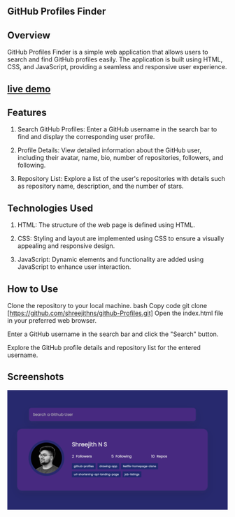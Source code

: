 ## GitHub Profiles Finder
## Overview
GitHub Profiles Finder is a simple web application that allows users to search and find GitHub profiles easily. The application is built using HTML, CSS, and JavaScript, providing a seamless and responsive user experience.

## [live demo](https://shreejithns.github.io/github-profiles/)

## Features
1. Search GitHub Profiles: Enter a GitHub username in the search bar to find and display the corresponding user profile.

2. Profile Details: View detailed information about the GitHub user, including their avatar, name, bio, number of repositories, followers, and following.

3. Repository List: Explore a list of the user's repositories with details such as repository name, description, and the number of stars.

## Technologies Used
1. HTML: The structure of the web page is defined using HTML.

2. CSS: Styling and layout are implemented using CSS to ensure a visually appealing and responsive design.

3. JavaScript: Dynamic elements and functionality are added using JavaScript to enhance user interaction.

## How to Use
Clone the repository to your local machine.
bash
Copy code
git clone [https://github.com/shreejithns/github-Profiles.git]
Open the index.html file in your preferred web browser.

Enter a GitHub username in the search bar and click the "Search" button.

Explore the GitHub profile details and repository list for the entered username.

## Screenshots
<img src="shree.jpg">
